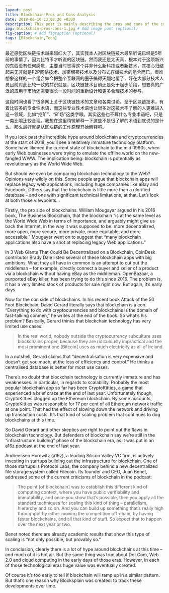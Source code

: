 ```yaml
---
layout: post
title: Blockchain Pros and Cons Analysis
date: 2018-06-10 13:02:20 +0300
description: This post is mainly describing the pros and cons of the currently very hot technology - BLOCKCHAIN. # Add post description (optional)
img: blockchain-pros-cons-1.jpg # Add image post (optional)
fig-caption: # Add figcaption (optional)
tags: [Blockchain,Tech]
---
```

最近感觉区块链技术越来越红火了，其实我本人对区块链技术最早听说已经是5年前的事情了，因为比特币才听说的区块链。然而我还是太天真，根本对于这项新兴的东西没有任何感觉，主要当时觉得这个并非什么新科技或者新技术，其核心归结起来无非就是P2P网络技术、加密解密技术以及分布式存储技术的组合而已。很难想象这样的一个组合如今把整个互联网的圈子搞得天翻地覆了，好在大部分技术人员目前对此比较一致的共识就是，区块链技术目前还是处于起步阶段，想要真的广泛的应用于市场还需要很长一段时间的重新设计和更多合理技术的参与。

这段时间也看了很多网上关于区块链技术的文章和各类讨论。至于区块链技术，有着比较多的专业性术语，而这些专业性术语也让很多对这技术不了解的人更难进入这一领域，比如“挖矿”、“矿场”这类字眼。其实这些也不算什么专业术语吧，只是一类比喻比较合理。我想在这里稍微解释一下这些不是很了解的术语到底说的是什么，那么最好就是从区块链的工作原理开始解释吧。

If you look past the incredible hype around blockchain and cryptocurrencies at the start of 2018, you’ll see a relatively immature technology platform. Some have likened the current state of blockchain to the mid-1990s, when early Web businesses were trying to emulate the offline world on the new-fangled WWW. The implication being: blockchain is potentially as revolutionary as the World Wide Web.

But should we even be comparing blockchain technology to the Web? Opinions vary wildly on this. Some people argue that blockchain apps will replace legacy web applications, including huge companies like eBay and Facebook. Others say that the blockchain is little more than a glorified database – and one with significant technical limitations, at that. Let’s look at both those viewpoints…

Firstly, the pro side of blockchains. William Mougayar argued in his 2016 book, The Business Blockchain, that the blockchain “is at the same level as the World Wide Web in terms of importance, and arguably might give us back the Internet, in the way it was supposed to be: more decentralized, more open, more secure, more private, more equitable, and more accessible.” Mougayar went on to suggest that “many blockchain applications also have a shot at replacing legacy Web applications.”

In 3 Web Giants That Could Be Decentralized on a Blockchain, CoinDesk contributor Brady Dale listed several of these blockchain apps with big ambitions. What they all have in common is an attempt to cut out the middleman – for example, directly connect a buyer and seller of a product via a blockchain without having eBay as the middleman. OpenBazaar, a purported eBay killer, has been trying to do this since 2016. The problem is, it has a very limited stock of products for sale right now. But again, it’s early days.

Now for the con side of blockchains. In his recent book Attack of the 50 Foot Blockchain, David Gerard literally says that blockchain is a con. “Everything to do with cryptocurrencies and blockchains is the domain of fast-talking conmen,” he writes at the end of the book. So what’s his problem? Basically, Gerard thinks that blockchain technology has very limited use cases:

> In the real world, nobody outside the cryptocurrency subculture uses blockchains proper, because they are ridiculously impractical and the most prominent one [Bitcoin] uses as much electricity as all of Ireland.

In a nutshell, Gerard claims that “decentralisation is very expensive and doesn’t get you much, at the loss of efficiency and control.” He thinks a centralised database is better for most use cases.

There’s no doubt that blockchain technology is currently immature and has weaknesses. In particular, in regards to scalability. Probably the most popular blockchain app so far has been CryptoKitties, a game that experienced a brief craze at the end of last year. Unfortunately though, CryptoKitties clogged up the Ethereum blockchain. By some accounts, CryptoKitties was responsible for 17 per cent of all Ethereum network traffic at one point. That had the effect of slowing down the network and driving up transaction costs. It’s that kind of scaling problem that continues to dog blockchains at this time.

So David Gerard and other skeptics are right to point out the flaws in blockchain technology. But defenders of blockchain say we’re still in the “infrastructure building” phase of the blockchain era, as it was put in an a16z podcast at the end of last year.

Andreessen Horowitz (a16z), a leading Silicon Valley VC firm, is actively investing in startups building out the infrastructure for blockchain. One of those startups is Protocol Labs, the company behind a new decentralized file storage system called Filecoin. Its founder and CEO, Juan Benet, addressed some of the current criticisms of blockchain in the podcast:

> The point [of blockchain] was to establish this different kind of computing context, where you have public verifiability and immutability, and once you show that’s possible, then you apply all the standard techniques for scaling this kind of thing – parallelism, hierarchy and so on. And you can build up something that’s really high throughput by either moving the competition off-chain, by having faster blockchains, and all that kind of stuff. So expect that to happen over the next year or two.

Benet noted there are already academic results that show this type of scaling is “not only possible, but provably so.”

In conclusion, clearly there is a lot of hype around blockchains at this time – and much of it is hot air. But the same thing was true about Dot Com, Web 2.0 and cloud computing in the early days of those eras. However, in each of those technological eras huge value was eventually created.

Of course it’s too early to tell if blockchain will ramp up in a similar pattern. But that’s one reason why Blocksplain was created: to track these developments over time.
